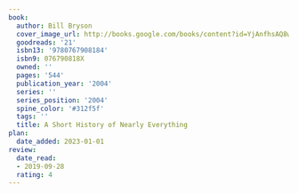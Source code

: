 ```yaml
---
book:
  author: Bill Bryson
  cover_image_url: http://books.google.com/books/content?id=YjAnfhsAQ8wC&printsec=frontcover&img=1&zoom=1&edge=curl&source=gbs_api
  goodreads: '21'
  isbn13: '9780767908184'
  isbn9: 076790818X
  owned: ''
  pages: '544'
  publication_year: '2004'
  series: ''
  series_position: '2004'
  spine_color: '#312f5f'
  tags: ''
  title: A Short History of Nearly Everything
plan:
  date_added: 2023-01-01
review:
  date_read:
  - 2019-09-28
  rating: 4
---
```

